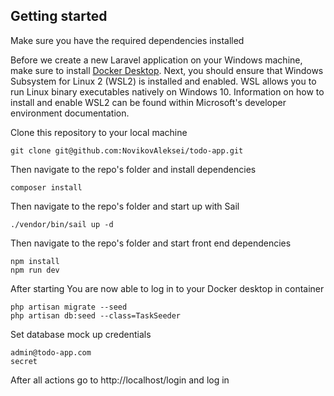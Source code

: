 ## Getting started

Make sure you have the required dependencies installed

Before we create a new Laravel application on your Windows machine, 
make sure to install <a href="https://www.docker.com/products/docker-desktop/">Docker Desktop</a>. Next, you should ensure that
Windows Subsystem for Linux 2 (WSL2) is installed and enabled. 
WSL allows you to run Linux binary executables natively on Windows 10. 
Information on how to install and enable WSL2 can be found within Microsoft's 
developer environment documentation.

Clone this repository to your local machine

```
git clone git@github.com:NovikovAleksei/todo-app.git
```

Then navigate to the repo's folder and install dependencies

```
composer install
```

Then navigate to the repo's folder and start up with Sail 

```
./vendor/bin/sail up -d
```

Then navigate to the repo's folder and start front end dependencies

```
npm install
npm run dev
```

After starting You are now able to log in to your Docker desktop in container


```
php artisan migrate --seed
php artisan db:seed --class=TaskSeeder
```

Set database mock up credentials

```
admin@todo-app.com
secret
```

After all actions go to http://localhost/login and log in

